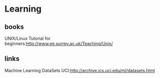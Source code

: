 # Learning

## books
UNIX/Linux Tutorial for beginners:http://www.ee.surrey.ac.uk/Teaching/Unix/


## links
Machine Learning DataSets UCI:http://archive.ics.uci.edu/ml/datasets.html
